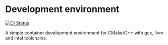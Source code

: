 # Development environment

[![CI Status][ci-badge]][ci-link]

A simple container development environment for CMake/C++ with gcc, llvm and intel toolchains.

[ci-badge]: https://github.com/LecrisUT/dev-env/actions/workflows/ci.yaml/badge.svg?branch=main
[ci-link]: https://github.com/LecrisUT/dev-env/actions/workflows/ci.yaml?query=branch%3Amain
